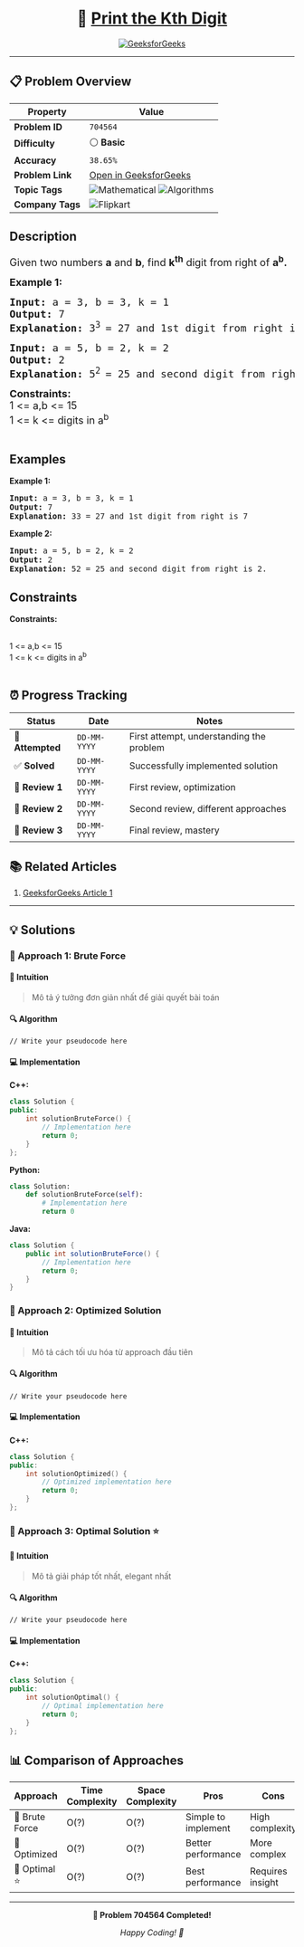 <div align="center">

# 🧠 [Print the Kth Digit](https://www.geeksforgeeks.org/problems/print-the-kth-digit3520/1)

[![GeeksforGeeks](<https://img.shields.io/badge/GeeksforGeeks-Problem-0F9D58?style=for-the-badge&logo=geeksforgeeks&logoColor=white>)](https://www.geeksforgeeks.org/problems/print-the-kth-digit3520/1)

</div>

---

## 📋 Problem Overview

| Property | Value |
|----------|-------|
| **Problem ID** | `704564` |
| **Difficulty** | ⚪ **Basic** |
| **Accuracy** | `38.65%` |
| **Problem Link** | [Open in GeeksforGeeks](https://www.geeksforgeeks.org/problems/print-the-kth-digit3520/1) |
| **Topic Tags** | ![Mathematical](https://img.shields.io/badge/-Mathematical-blue?style=flat-square) ![Algorithms](https://img.shields.io/badge/-Algorithms-blue?style=flat-square) |
| **Company Tags** | ![Flipkart](https://img.shields.io/badge/-Flipkart-orange?style=flat-square) |

## Description
<!-- description:start -->
<p><span style="font-size: 18px;">Given two numbers <strong>a</strong> and <strong>b</strong>, find <strong>k<sup>th</sup></strong> digit from right of <strong>a<sup>b</sup>.</strong></span></p>
<p><span style="font-size: 18px;"><strong>Example 1:</strong></span></p>
<pre><span style="font-size: 18px;"><strong>Input: </strong>a = 3, b = 3, k = 1
<strong>Output: </strong>7
<strong>Explanation: </strong>3<sup>3 </sup>= 27 and 1st digit from right is 7</span></pre>
<pre><span style="font-size: 18px;"><strong>Input: </strong>a = 5, b = 2, k = 2
<strong>Output: </strong>2<br /><strong>Explanation: </strong>5<sup>2 </sup>= 25 and second digit from right is 2.</span></pre>
<p><span style="font-size: 18px;"><strong>Constraints:</strong><br />1 <= a,b <= 15<br />1 <= k <= digits in a<sup>b</sup></span><br /> </p>
<!-- description:end -->

## Examples

<p><strong class="example">Example 1:</strong></p>
<pre>
<strong>Input:</strong> a = 3, b = 3, k = 1
<strong>Output:</strong> 7
<strong>Explanation:</strong> 33 = 27 and 1st digit from right is 7
</pre>

<p><strong class="example">Example 2:</strong></p>
<pre>
<strong>Input:</strong> a = 5, b = 2, k = 2
<strong>Output:</strong> 2
<strong>Explanation:</strong> 52 = 25 and second digit from right is 2.
</pre>

## Constraints

<p><strong>Constraints:</strong></p>
<br />1 <= a,b <= 15<br />1 <= k <= digits in a<sup>b</sup></span><br /> </p>

## ⏰ Progress Tracking

| Status | Date | Notes |
|--------|------|-------|
| 🎯 **Attempted** | `DD-MM-YYYY` | First attempt, understanding the problem |
| ✅ **Solved** | `DD-MM-YYYY` | Successfully implemented solution |
| 🔄 **Review 1** | `DD-MM-YYYY` | First review, optimization |
| 🔄 **Review 2** | `DD-MM-YYYY` | Second review, different approaches |
| 🔄 **Review 3** | `DD-MM-YYYY` | Final review, mastery |

## 📚 Related Articles

1. [GeeksforGeeks Article 1](https://www.geeksforgeeks.org/k-th-digit-raised-power-b/)

---

## 💡 Solutions

### 🥉 Approach 1: Brute Force

#### 📝 Intuition
> Mô tả ý tưởng đơn giản nhất để giải quyết bài toán

#### 🔍 Algorithm
```pseudo
// Write your pseudocode here
```

#### 💻 Implementation

**C++:**
```cpp
class Solution {
public:
    int solutionBruteForce() {
        // Implementation here
        return 0;
    }
};
```

**Python:**
```python
class Solution:
    def solutionBruteForce(self):
        # Implementation here
        return 0
```

**Java:**
```java
class Solution {
    public int solutionBruteForce() {
        // Implementation here
        return 0;
    }
}
```

### 🥈 Approach 2: Optimized Solution

#### 📝 Intuition
> Mô tả cách tối ưu hóa từ approach đầu tiên

#### 🔍 Algorithm
```pseudo
// Write your pseudocode here
```

#### 💻 Implementation

**C++:**
```cpp
class Solution {
public:
    int solutionOptimized() {
        // Optimized implementation here
        return 0;
    }
};
```

### 🥇 Approach 3: Optimal Solution ⭐

#### 📝 Intuition
> Mô tả giải pháp tốt nhất, elegant nhất

#### 🔍 Algorithm
```pseudo
// Write your pseudocode here
```

#### 💻 Implementation

**C++:**
```cpp
class Solution {
public:
    int solutionOptimal() {
        // Optimal implementation here
        return 0;
    }
};
```

## 📊 Comparison of Approaches

| Approach | Time Complexity | Space Complexity | Pros | Cons |
|----------|-----------------|------------------|------|------|
| 🥉 Brute Force | O(?) | O(?) | Simple to implement | High complexity |
| 🥈 Optimized   | O(?) | O(?) | Better performance | More complex |
| 🥇 Optimal ⭐  | O(?) | O(?) | Best performance | Requires insight |

---

<div align="center">

**🎯 Problem 704564 Completed!**

*Happy Coding! 🚀*

</div>
